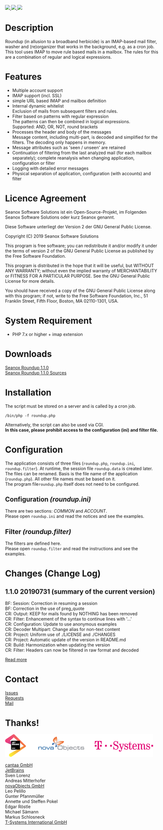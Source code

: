<p>
  <a href="https://github.com/seanox/roundup/pulls">
    <img src="https://img.shields.io/badge/maintenance-active-green?style=for-the-badge">
  </a>  
  <a href="https://github.com/seanox/roundup/issues">
    <img src="https://img.shields.io/badge/maintenance-active-green?style=for-the-badge">
  </a>
  <a href="http://seanox.de/contact">
    <img src="https://img.shields.io/badge/support-active-green?style=for-the-badge">
  </a>
</p>


# Description
Roundup (in allusion to a broadband herbicide) is an IMAP-based mail filter,
washer and (re)organizer that works in the background, e.g. as a cron job.
This tool uses IMAP to move rule based mails in a mailbox. The rules for this
are a combination of regular and logical expressions.


# Features
- Multiple account support
- IMAP support (incl. SSL)
- simple URL based IMAP and mailbox definition
- Internal dynamic whitelist  
  Exclusion of mails from subsequent filters and rules.
- Filter based on patterns with regular expression  
  The patterns can then be combined in logical expressions.  
  Supported: AND, OR, NOT, round brackets
- Processes the header and body of the messages  
  Message content, including multi-part, is decoded and simplified for the
  filters. The decoding only happens in memory.
- Message attributes such as 'seen / unseen' are retained
- Continuation of filtering from the last analyzed mail (for each mailbox
  separately); complete reanalysis when changing application, configuration or
  filter 
- Logging with detailed error messages
- Physical separation of application, configuration (with accounts) and filter


# Licence Agreement
Seanox Software Solutions ist ein Open-Source-Projekt, im Folgenden
Seanox Software Solutions oder kurz Seanox genannt.

Diese Software unterliegt der Version 2 der GNU General Public License.

Copyright (C) 2019 Seanox Software Solutions

This program is free software; you can redistribute it and/or modify it under
the terms of version 2 of the GNU General Public License as published by the
Free Software Foundation.

This program is distributed in the hope that it will be useful, but WITHOUT ANY
WARRANTY; without even the implied warranty of MERCHANTABILITY or FITNESS FOR A
PARTICULAR PURPOSE. See the GNU General Public License for more details.

You should have received a copy of the GNU General Public License along with
this program; if not, write to the Free Software Foundation, Inc., 51 Franklin
Street, Fifth Floor, Boston, MA 02110-1301, USA.


# System Requirement
- PHP 7.x or higher + imap extension


# Downloads
[Seanox Roundup 1.1.0](https://github.com/seanox/roundup/releases/download/1.1.0/seanox-roundup-1.1.0.zip)  
[Seanox Roundup 1.1.0 Sources](https://github.com/seanox/roundup/releases/download/1.1.0/seanox-roundup-1.1.0-src.zip)  


# Installation
The script must be stored on a server and is called by a cron job.  
```
/bin/php -f roundup.php
```
Alternatively, the script can also be used via CGI.  
__In this case, please prohibit access to the configuration (ini) and filter file.__

# Configuration
The application consists of three files (`roundup.php`, `roundup.ini`,
`roundup.filter`). At runtime, the session file `roundup.data` is created later.
The files can be renamed. Basis is the file name of the application
(`roundup.php`). All other file names must be based on it.  
The program file`roundup.php` itself does not need to be configured.

## Configuration _(roundup.ini)_
There are two sections: _COMMON_ and _ACCOUNT_.  
Please open `roundup.ini` and read the notices and see the examples.
  
## Filter _(roundup.filter)_
The filters are defined here.  
Please open `roundup.filter` and read the instructions and see the examples.


# Changes (Change Log)
## 1.1.0 20190731 (summary of the current version)  
BF: Session: Correction in resuming a session  
BF: Correction in the use of preg_quote  
CR: Output: KEEP for mails found by NOTHING has been removed  
CR: Filter: Enhancement of the syntax to continue lines with '...'  
CR: Configuration: Update to use anonymous examples  
CR: Decoder Multipart: Change alias for non-text content  
CR: Project: Uniform use of ./LICENSE and ./CHANGES  
CR: Project: Automatic update of the version in README.md  
CR: Build: Harmonization when updating the version  
CR: Filter: Headers can now be filtered in raw format and decoded  

[Read more](https://raw.githubusercontent.com/seanox/roundup/master/CHANGES)


# Contact
[Issues](https://github.com/seanox/roundup/issues)  
[Requests](https://github.com/seanox/roundup/pulls)  
[Mail](http://seanox.de/contact)  


# Thanks!
<img src="https://raw.githubusercontent.com/seanox/seanox/master/sources/resources/images/thanks.png">

[cantaa GmbH](https://cantaa.de/)  
[JetBrains](https://www.jetbrains.com/?from=seanox)  
Sven Lorenz  
Andreas Mitterhofer  
[novaObjects GmbH](https://www.novaobjects.de)  
Leo Pelillo  
Gunter Pfannm&uuml;ller  
Annette und Steffen Pokel  
Edgar R&ouml;stle  
Michael S&auml;mann  
Markus Schlosneck  
[T-Systems International GmbH](https://www.t-systems.com)
